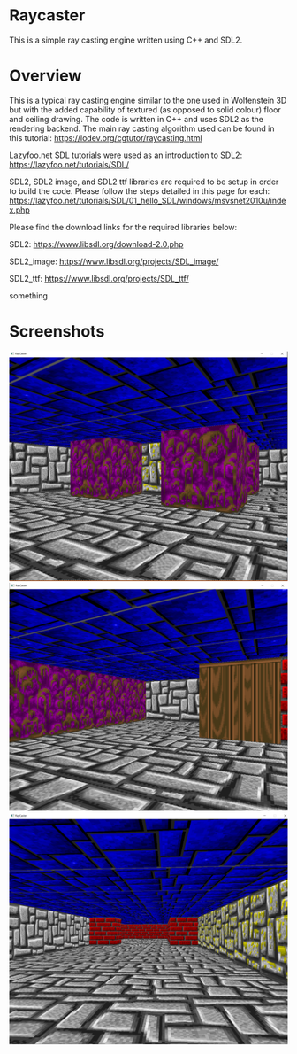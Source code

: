 # Raycaster

This is a simple ray casting engine written using C++ and SDL2.

# Overview

This is a typical ray casting engine similar to the one used in Wolfenstein 3D but with the added capability of textured (as opposed to solid colour) floor and ceiling drawing.
The code is written in C++ and uses SDL2 as the rendering backend. The main ray casting algorithm used can be found in this tutorial:
https://lodev.org/cgtutor/raycasting.html

Lazyfoo.net SDL tutorials were used as an introduction to SDL2: 
https://lazyfoo.net/tutorials/SDL/

SDL2, SDL2 image, and SDL2 ttf libraries are required to be setup in order to build the code. Please follow the steps detailed in this page for each:
https://lazyfoo.net/tutorials/SDL/01_hello_SDL/windows/msvsnet2010u/index.php

Please find the download links for the required libraries below:

SDL2:
https://www.libsdl.org/download-2.0.php

SDL2_image:
https://www.libsdl.org/projects/SDL_image/

SDL2_ttf:
https://www.libsdl.org/projects/SDL_ttf/

something

# Screenshots

![ScreenShot1](/screenshots/ss1.png) ![ScreenShot2](/screenshots/ss2.png)
![ScreenShot3](/screenshots/ss3.png)

